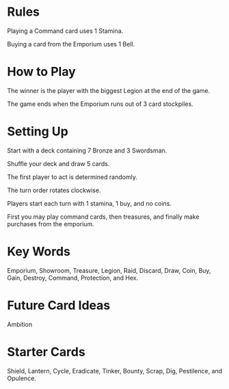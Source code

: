 # Rules

Playing a Command card uses 1 Stamina.

Buying a card from the Emporium uses 1 Bell.

# How to Play

The winner is the player with the biggest Legion at the end of the game.

The game ends when the Emporium runs out of 3 card stockpiles.

# Setting Up

Start with a deck containing 7 Bronze and 3 Swordsman.

Shuffle your deck and draw 5 cards.

The first player to act is determined randomly.

The turn order rotates clockwise.

Players start each turn with 1 stamina, 1 buy, and no coins.

First you may play command cards, then treasures, and finally make purchases from the emporium.

# Key Words

Emporium, Showroom, Treasure, Legion, Raid, Discard, Draw, Coin, Buy, Gain, Destroy, Command, Protection, and Hex.

# Future Card Ideas

Ambition

# Starter Cards

Shield, Lantern, Cycle, Eradicate, Tinker, Bounty, Scrap, Dig, Pestilence, and Opulence.